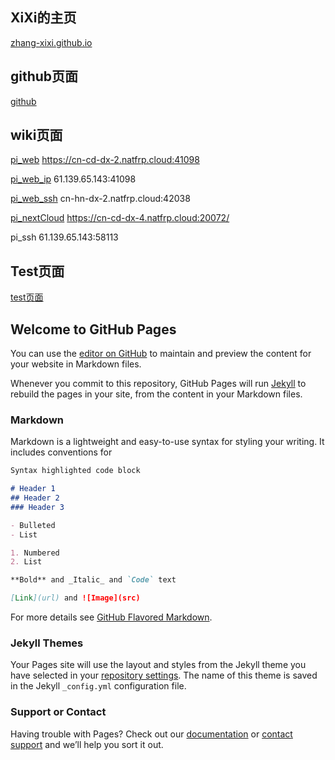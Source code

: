 ## XiXi的主页
[zhang-xixi.github.io](http://zhang-xixi.github.io) 
## github页面
[github](http://github.com/zhang-xixi)
## wiki页面
[pi_web](https://cn-cd-dx-2.natfrp.cloud:41098) https://cn-cd-dx-2.natfrp.cloud:41098

[pi_web_ip](https://61.139.65.143:41098) 61.139.65.143:41098

[pi_web_ssh](https://cn-hn-dx-2.natfrp.cloud:42038) cn-hn-dx-2.natfrp.cloud:42038

[pi_nextCloud](https://cn-cd-dx-4.natfrp.cloud:20072/) https://cn-cd-dx-4.natfrp.cloud:20072/

pi_ssh 61.139.65.143:58113

## Test页面
[test页面](http://zhang-xixi.github.io/test.html)

## Welcome to GitHub Pages

You can use the [editor on GitHub](https://github.com/337930810/337930810.github.io/edit/master/index.md) to maintain and preview the content for your website in Markdown files.

Whenever you commit to this repository, GitHub Pages will run [Jekyll](https://jekyllrb.com/) to rebuild the pages in your site, from the content in your Markdown files.

### Markdown

Markdown is a lightweight and easy-to-use syntax for styling your writing. It includes conventions for

```markdown
Syntax highlighted code block

# Header 1
## Header 2
### Header 3

- Bulleted
- List

1. Numbered
2. List

**Bold** and _Italic_ and `Code` text

[Link](url) and ![Image](src)
```

For more details see [GitHub Flavored Markdown](https://guides.github.com/features/mastering-markdown/).

### Jekyll Themes

Your Pages site will use the layout and styles from the Jekyll theme you have selected in your [repository settings](https://github.com/337930810/337930810.github.io/settings). The name of this theme is saved in the Jekyll `_config.yml` configuration file.

### Support or Contact

Having trouble with Pages? Check out our [documentation](https://help.github.com/categories/github-pages-basics/) or [contact support](https://github.com/contact) and we’ll help you sort it out.
